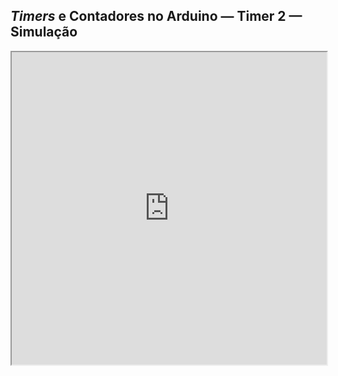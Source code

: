 ## _Timers_ e Contadores no Arduino — Timer 2 — Simulação

<iframe src="https://wokwi.com/projects/393459821455101953" width="100%" height=500px></iframe>
